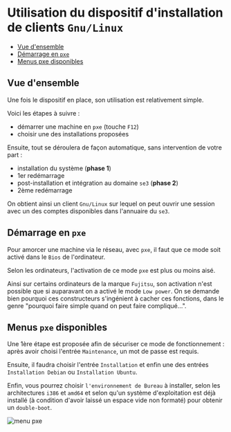 # Utilisation du dispositif d'installation de clients `Gnu/Linux`

* [Vue d'ensemble](#vue-densemble)
* [Démarrage en `pxe`](#démarrage-en-pxe)
* [Menus pxe disponibles](#menus-pxe-disponibles)


## Vue d'ensemble

Une fois le dispositif en place, son utilisation est relativement simple.

Voici les étapes à suivre :

* démarrer une machine en `pxe` (touche `F12`)
* choisir une des installations proposées

Ensuite, tout se déroulera de façon automatique, sans intervention de votre part :

* installation du système (**phase 1**)
* 1er redémarrage
* post-installation et intégration au domaine `se3` (**phase 2**)
* 2ème redémarrage

On obtient ainsi un client `Gnu/Linux` sur lequel on peut ouvrir une session avec un des comptes disponibles dans l'annuaire du `se3`.


## Démarrage en `pxe`

Pour amorcer une machine via le réseau, avec `pxe`, il faut que ce mode soit activé dans le `Bios` de l'ordinateur.

Selon les ordinateurs, l'activation de ce mode `pxe` est plus ou moins aisé.

Ainsi sur certains ordinateurs de la marque `Fujitsu`, son activation n'est possible que si auparavant on a activé le mode `Low power`. On se demande bien pourquoi ces constructeurs s'ingénient à cacher ces fonctions, dans le genre "pourquoi faire simple quand on peut faire compliqué…".


## Menus `pxe` disponibles

Une 1ère étape est proposée afin de sécuriser ce mode de fonctionnement : après avoir choisi l'entrée `Maintenance`, un mot de passe est requis.

Ensuite, il faudra choisir l'entrée `Installation` et enfin une des entrées `Installation Debian` ou `Installation Ubuntu`.

Enfin, vous pourrez choisir `l'environnement de Bureau` à installer, selon les architectures `i386` et `amd64` et selon qu'un système d'exploitation est déjà installé (à condition d'avoir laissé un espace vide non formaté) pour obtenir un `double-boot`.

![menu pxe](/doc/images/menu_pxe_01.png)
